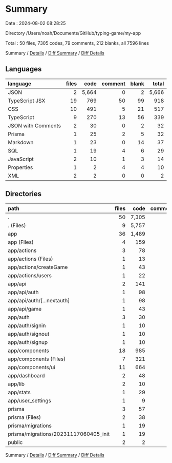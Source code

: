 # Summary

Date : 2024-08-02 08:28:25

Directory /Users/noah/Documents/GitHub/typing-game/my-app

Total : 50 files,  7305 codes, 79 comments, 212 blanks, all 7596 lines

Summary / [Details](details.md) / [Diff Summary](diff.md) / [Diff Details](diff-details.md)

## Languages
| language | files | code | comment | blank | total |
| :--- | ---: | ---: | ---: | ---: | ---: |
| JSON | 2 | 5,664 | 0 | 2 | 5,666 |
| TypeScript JSX | 19 | 769 | 50 | 99 | 918 |
| CSS | 10 | 491 | 5 | 21 | 517 |
| TypeScript | 9 | 270 | 13 | 56 | 339 |
| JSON with Comments | 2 | 30 | 0 | 2 | 32 |
| Prisma | 1 | 25 | 2 | 5 | 32 |
| Markdown | 1 | 23 | 0 | 14 | 37 |
| SQL | 1 | 19 | 4 | 6 | 29 |
| JavaScript | 2 | 10 | 1 | 3 | 14 |
| Properties | 1 | 2 | 4 | 4 | 10 |
| XML | 2 | 2 | 0 | 0 | 2 |

## Directories
| path | files | code | comment | blank | total |
| :--- | ---: | ---: | ---: | ---: | ---: |
| . | 50 | 7,305 | 79 | 212 | 7,596 |
| . (Files) | 9 | 5,757 | 5 | 27 | 5,789 |
| app | 36 | 1,489 | 67 | 171 | 1,727 |
| app (Files) | 4 | 159 | 0 | 15 | 174 |
| app/actions | 3 | 78 | 4 | 23 | 105 |
| app/actions (Files) | 1 | 13 | 2 | 4 | 19 |
| app/actions/createGame | 1 | 43 | 2 | 11 | 56 |
| app/actions/users | 1 | 22 | 0 | 8 | 30 |
| app/api | 2 | 141 | 8 | 22 | 171 |
| app/api/auth | 1 | 98 | 0 | 12 | 110 |
| app/api/auth/[...nextauth] | 1 | 98 | 0 | 12 | 110 |
| app/api/game | 1 | 43 | 8 | 10 | 61 |
| app/auth | 3 | 30 | 0 | 8 | 38 |
| app/auth/signin | 1 | 10 | 0 | 3 | 13 |
| app/auth/signout | 1 | 10 | 0 | 3 | 13 |
| app/auth/signup | 1 | 10 | 0 | 2 | 12 |
| app/components | 18 | 985 | 55 | 84 | 1,124 |
| app/components (Files) | 7 | 321 | 4 | 32 | 357 |
| app/components/ui | 11 | 664 | 51 | 52 | 767 |
| app/dashboard | 2 | 48 | 0 | 6 | 54 |
| app/lib | 2 | 10 | 0 | 6 | 16 |
| app/stats | 1 | 29 | 0 | 5 | 34 |
| app/user_settings | 1 | 9 | 0 | 2 | 11 |
| prisma | 3 | 57 | 7 | 14 | 78 |
| prisma (Files) | 2 | 38 | 3 | 8 | 49 |
| prisma/migrations | 1 | 19 | 4 | 6 | 29 |
| prisma/migrations/20231117060405_init | 1 | 19 | 4 | 6 | 29 |
| public | 2 | 2 | 0 | 0 | 2 |

Summary / [Details](details.md) / [Diff Summary](diff.md) / [Diff Details](diff-details.md)